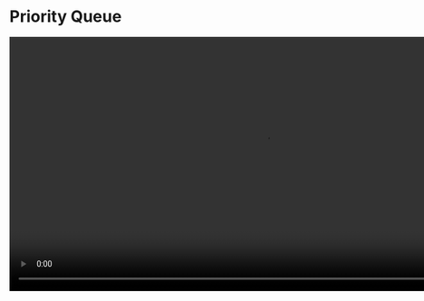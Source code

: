 # Priority Queue

<video src="https://youtu.be/wptevk0bshY" preview-src="pq.jpeg" mini-player="true" width="900" />

## Definition

<table>
<tr>
<td>

![queue2.jpeg](queue2.jpeg)
{ thumbnail="true"}

</td>
<td>

![pq.jpeg](pq.jpeg)
{ thumbnail="true"}

</td>
</tr>
</table>


<note>
A priority queue is a special type of queue in which each element is associated with a priority and is served according to its priority. If elements with the same priority occur, they are served according to their order in the queue.
</note>

### Applications

<table>
<tr>
<td>

**Data compression in Huffman code**

<br/>

![pq1.jpeg](pq1.jpeg)
{ thumbnail="true"}

</td>
<td>

**Network Routing**

<br/>

![pq2.jpeg](pq2.jpeg)
{ thumbnail="true"}

</td>
<td>

**CPU Scheduling**

<br/>

![pq3.jpeg](pq3.jpeg)
{ thumbnail="true"}

</td>
</tr>
<tr>
<td colspan="3">

**Other Examples**

- Dijkstra's algorithm
- Prim's algorithm
- Huffman coding
- Discrete event simulation
- Operating systems
- Artificial intelligence
- Data compression
- Data encryption
- Event-driven simulation such as customers waiting in a queue.
- Finding Kth largest/smallest element.
- Scheduling tasks based on priority.

</td>
</tr>
</table>

### Properties

<procedure>

<table>
<tr>
<td>

**Reflexive**

<br/>

```tex
k_1 \le k_2
```

</td>
<td>

**Antisymmetric**

<br/>

```tex
\begin{align*}
k_1 \le k_2 \land k_2 \le k_1  \\ \\
\Rightarrow k_1 = k_2
\end{align*}
```

</td>
<td>

**Transitive**

<br/>

```tex
\begin{align*}
k_1 \le k_2 \land k_2 \le k_3  \\ \\
\Rightarrow k_1 \le k_3
\end{align*}
```

</td>
</tr>
</table>

<table>
<tr>
<td>

**Queue**

- basic operations: 
  - enqueue, dequeue, front, rear, isEmpty, isFull, size, clear, display
- always remove the item least recently added

</td>
<td>

**Priority Queue**

- basic operations: 
  - insert, removeMax, getMax, isEmpty, isFull, size, clear, display
- MaxPQ
  - always remove the item with the highest priority
- MinPQ
  - always remove the item with the lowest priority

</td>
</tr>
</table>

</procedure>

![](https://media.geeksforgeeks.org/wp-content/cdn-uploads/Priority-Queue-min-1024x512.png)

### Operations and Implementation

<procedure>

<deflist collapsible="true" default-state="collapsed">

<def title="Enqueue">

Adds an item to the queue based on priority.

```text
procedure enqueue(item, priority)
    if queue is full
        return overflow error
    else
        insert item at the rear of the queue
        insert priority at the rear of the queue
end procedure
```

</def>
<def title="Dequeue">

Removes an item from the queue based on priority.

```text
procedure dequeue()
    if queue is empty
        return underflow error
    else
        remove item from the front of the queue
        remove priority from the front of the queue
end procedure
```

</def>
<def title="Front">

Get the highest priority item from the queue.

```text
procedure front()
    if queue is empty
        return underflow error
    else
        return item at the front of the queue
end procedure
```

</def>
<def title="Rear">

Get the lowest priority item from the queue.

```text
procedure rear()
    if queue is empty
        return underflow error
    else
        return item at the rear of the queue
end procedure
```

</def>
<def title="isEmpty">

Check if the queue is empty.

```text
procedure isEmpty()
    if queue is empty
        return true
    else
        return false
end procedure
```

</def>
<def title="isFull">

Check if the queue is full.

```text
procedure isFull()
    if queue is full
        return true
    else
        return false
end procedure
```

</def>
<def title="Size">

Get the number of items in the queue.

```text
procedure size()
    return number of items in the queue
end procedure
```

</def>
<def title="Clear">

Clear the queue.

```text
procedure clear()
    remove all items from the queue
end procedure
```

</def>
<def title="Display">

Display the items in the queue.

```text
procedure display()
    for each item in the queue
        print item
end procedure
```

</def>
<def title="Change Priority">

Change the priority of an item in the queue.

```text
procedure changePriority(item, priority)
    if queue is empty
        return underflow error
    else
        for each item in the queue
            if item = item
                change priority of item to priority
                return
            end if
        end for
        return item not found error
end procedure
```

</def>
<def title="Peek">

Get the priority of an item in the queue.

```text

procedure peek(item)
    if queue is empty
        return underflow error
    else
        for each item in the queue
            if item = item
                return priority of item
            end if
        end for
        return item not found error
end procedure
```

</def>
<def title="Contains">

Check if an item is in the queue.

```text
procedure contains(item)
    if queue is empty
        return false
    else
        for each item in the queue
            if item = item
                return true
            end if
        end for
        return false
end procedure
```

</def>
<def title="Copy">

Copy the queue to another queue.

```text
procedure copy()
    create a new queue
    for each item in the queue
        insert item at the rear of the new queue
    end for
    return new queue
end procedure
```

</def>
<def title="Split">

Split a queue into two queues.

```text 
procedure split()
    create two new queues
    for each item in the queue
        if item is even
            insert item at the rear of the first new queue
        else
            insert item at the rear of the second new queue
        end if
    end for
    return two new queues
end procedure
```

</def>
<def title="Sort">

Sort the items in the queue based on priority.

```text
procedure sort()
    create a new queue
    while queue is not empty
        remove item from the front of the queue
        insert item at the rear of the new queue
    end while
    return new queue
end procedure
```

</def>
<def title="Shuffle">

Shuffle the items in the queue.

```text
procedure shuffle()
    create a new queue
    while queue is not empty
        remove item from the front of the queue
        insert item at a random position in the new queue
    end while
    return new queue
end procedure
```

</def>
<def title="Swap">

Swap two items in the queue.

```text
procedure swap(item1, item2)
    if queue is empty
        return underflow error
    else
        for each item in the queue
            if item = item1
                swap item1 with item2
                return
            end if
        end for
        return item1 not found error
end procedure
```

</def>
</deflist>

</procedure>

### Performance

<table>
<tr>
<th>Operation</th>
<th>Sorted Array/List</th>
<th>Unsorted Array/List</th>
</tr>
<tr>
<td>Insert</td>
<td>

```tex
O(n)
```
</td>
<td>

```tex
O(1)
```
</td>
</tr>
<tr>
<td>Remove</td>
<td>

```tex
O(1)
```
</td>
<td>

```tex
O(n)
```
</td>
</tr>
<tr>
<td>Find Max/Min</td>
<td>

```tex
O(1)
```
</td>
<td>

```tex
O(n)
```
</td>
</tr>

</table>

### Implementations

<table>
<tr>
<th>Collection Type</th>
<th>Insert</th>
<th>Remove</th>
<th>Peek</th>
</tr>
<tr>
<td>Array</td>
<td>

```tex
O(1)
```
</td>
<td>

```tex
O(1)
```
</td>
<td>

```tex
O(1)
```
</td>
</tr>
<tr>
<td>Linked List</td>
<td>

```tex
O(n)
```
</td>
<td>

```tex
O(1)
```
</td>
<td>

```tex
O(1)
```
</td>
</tr>
<tr>
<td>Binary Heap</td>
<td>

```tex
O(log n)
```
</td>
<td>

```tex
O(log n)
```
</td>
<td>

```tex
O(1)
```
</td>
</tr>
<tr>
<td>Binary Search Tree</td>
<td>

```tex
O(log n)
```
</td>
<td>

```tex
O(log n)
```
</td>
<td>

```tex
O(1)
```
</td>
</tr>
</table>

*_Note: Assumes all collections are unsorted_*

### Advantages and Disadvantages

<table>
<tr>
<td>Advantages</td>
<td>Disadvantages</td>
</tr>
<tr>
<td>
<deflist collapsible="true" default-state="collapsed">
<def title="Faster access">
    Elements in a priority queue are ordered by priority, one can easily retrieve the highest priority element without having to search through the entire queue.
</def>
<def title="Efficient">
    Are used in many algorithms to improve their efficiency, such as Dijkstra’s algorithm for finding the shortest path in a graph and the A* search algorithm for pathfinding.
</def>
<def title="Dynamic Ordering">
    Elements in a priority queue can have their priority values updated, which allows the queue to dynamically reorder itself as priorities change.
</def>
<def title="Real-time systems">
    Allow you to quickly retrieve the highest priority element, they are often used in real-time systems where time is of the essence.
</def>
</deflist>
</td>
<td>
<deflist collapsible="true" default-state="collapsed">
<def title="Complexity">
    Are more complex than simple data structures like arrays and linked lists, and may be more difficult to implement and maintain.
</def>
<def title="Less efficient">
    In some cases, other data structures like heaps or binary search trees may be more efficient for certain operations, such as finding the minimum or maximum element in the queue.
</def>
<def title="Memory">
    Storing the priority value for each element in a priority queue can take up additional memory, which may be a concern in systems with limited resources.
</def>
<def title="Less predictable">
    The order of elements in a priority queue is determined by their priority values, the order in which elements are retrieved may be less predictable than with other data structures like stacks or queues, which follow a first-in, first-out (FIFO) or last-in, first-out (LIFO) order.
</def>
</deflist>
</td>
</tr>
</table>







